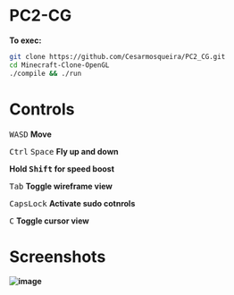 # PC2-CG
<b>To exec:</b>
```bash
git clone https://github.com/Cesarmosqueira/PC2_CG.git
cd Minecraft-Clone-OpenGL
./compile && ./run
```
# Controls
<kbd>W</kbd><kbd>A</kbd><kbd>S</kbd><kbd>D</kbd> <b>Move</b>
  
<kbd>Ctrl</kbd> <kbd>Space</kbd> <b>Fly up and down</b>
 
<b>Hold <kbd>Shift</kbd> for speed boost</b>

<kbd>Tab</kbd> <b>Toggle wireframe view</b>

<kbd>CapsLock</kbd> <b>Activate sudo cotnrols</b>

<kbd>C</kbd> <b> Toggle cursor view<b/>
  
# Screenshots

![image](https://user-images.githubusercontent.com/48858334/121840402-c1505380-cca1-11eb-8a56-3447baa7fadb.png)




